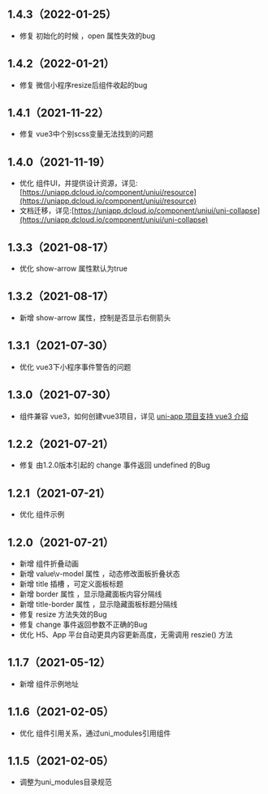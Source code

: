 ## 1.4.3（2022-01-25）

- 修复 初始化的时候 ，open 属性失效的bug

## 1.4.2（2022-01-21）

- 修复 微信小程序resize后组件收起的bug

## 1.4.1（2021-11-22）

- 修复 vue3中个别scss变量无法找到的问题

## 1.4.0（2021-11-19）

- 优化
  组件UI，并提供设计资源，详见:[https://uniapp.dcloud.io/component/uniui/resource](https://uniapp.dcloud.io/component/uniui/resource)
- 文档迁移，详见:[https://uniapp.dcloud.io/component/uniui/uni-collapse](https://uniapp.dcloud.io/component/uniui/uni-collapse)

## 1.3.3（2021-08-17）

- 优化 show-arrow 属性默认为true

## 1.3.2（2021-08-17）

- 新增 show-arrow 属性，控制是否显示右侧箭头

## 1.3.1（2021-07-30）

- 优化 vue3下小程序事件警告的问题

## 1.3.0（2021-07-30）

- 组件兼容 vue3，如何创建vue3项目，详见 [uni-app 项目支持 vue3 介绍](https://ask.dcloud.net.cn/article/37834)

## 1.2.2（2021-07-21）

- 修复 由1.2.0版本引起的 change 事件返回 undefined 的Bug

## 1.2.1（2021-07-21）

- 优化 组件示例

## 1.2.0（2021-07-21）

- 新增 组件折叠动画
- 新增 value\v-model 属性 ，动态修改面板折叠状态
- 新增 title 插槽 ，可定义面板标题
- 新增 border 属性 ，显示隐藏面板内容分隔线
- 新增 title-border 属性 ，显示隐藏面板标题分隔线
- 修复 resize 方法失效的Bug
- 修复 change 事件返回参数不正确的Bug
- 优化 H5、App 平台自动更具内容更新高度，无需调用 reszie() 方法

## 1.1.7（2021-05-12）

- 新增 组件示例地址

## 1.1.6（2021-02-05）

- 优化 组件引用关系，通过uni_modules引用组件

## 1.1.5（2021-02-05）

- 调整为uni_modules目录规范
